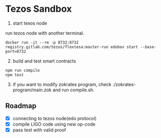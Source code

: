 # Tezos Sandbox

1. start texos node

run tezos node with another terminal.

```
docker run -it --rm -p 8732:8732 registry.gitlab.com/tezos/flextesa:master-run edobox start --base-port=8732
```

2. build and test smart contracts

```
npm run compile
npm test
```

3. if you want to modify zokrates program, check ./zokrates-program/main.zok and run compile.sh.

## Roadmap

- [x] connecting to tezos node(edo protocol)
- [x] compile LIGO code using new op-code
- [x] pass test with valid proof

